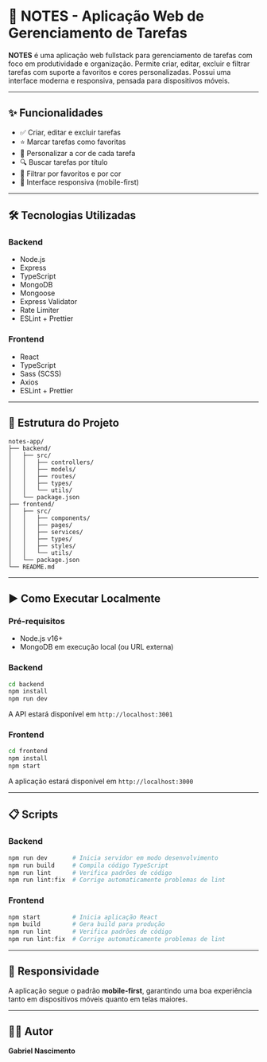 # 📝 NOTES - Aplicação Web de Gerenciamento de Tarefas

**NOTES** é uma aplicação web fullstack para gerenciamento de tarefas com foco em produtividade e organização. Permite criar, editar, excluir e filtrar tarefas com suporte a favoritos e cores personalizadas. Possui uma interface moderna e responsiva, pensada para dispositivos móveis.

---

## ✨ Funcionalidades

- ✅ Criar, editar e excluir tarefas
- ⭐ Marcar tarefas como favoritas
- 🎨 Personalizar a cor de cada tarefa
- 🔍 Buscar tarefas por título
- 🎯 Filtrar por favoritos e por cor
- 📱 Interface responsiva (mobile-first)

---

## 🛠 Tecnologias Utilizadas

### Backend
- Node.js
- Express
- TypeScript
- MongoDB
- Mongoose
- Express Validator
- Rate Limiter
- ESLint + Prettier

### Frontend
- React
- TypeScript
- Sass (SCSS)
- Axios
- ESLint + Prettier

---

## 📂 Estrutura do Projeto

```
notes-app/
├── backend/
│   ├── src/
│   │   ├── controllers/
│   │   ├── models/
│   │   ├── routes/
│   │   ├── types/
│   │   └── utils/
│   └── package.json
├── frontend/
│   ├── src/
│   │   ├── components/
│   │   ├── pages/
│   │   ├── services/
│   │   ├── types/
│   │   ├── styles/
│   │   └── utils/
│   └── package.json
└── README.md
```

---

## ▶️ Como Executar Localmente

### Pré-requisitos

- Node.js v16+
- MongoDB em execução local (ou URL externa)

### Backend
```bash
cd backend
npm install
npm run dev
```

A API estará disponível em `http://localhost:3001`

### Frontend
```bash
cd frontend
npm install
npm start
```

A aplicação estará disponível em `http://localhost:3000`

---

## 📋 Scripts

### Backend
```bash
npm run dev       # Inicia servidor em modo desenvolvimento
npm run build     # Compila código TypeScript
npm run lint      # Verifica padrões de código
npm run lint:fix  # Corrige automaticamente problemas de lint
```

### Frontend
```bash
npm start         # Inicia aplicação React
npm build         # Gera build para produção
npm run lint      # Verifica padrões de código
npm run lint:fix  # Corrige automaticamente problemas de lint
```

---

## 📱 Responsividade

A aplicação segue o padrão **mobile-first**, garantindo uma boa experiência tanto em dispositivos móveis quanto em telas maiores.

---

## 👨‍💻 Autor

**Gabriel Nascimento**